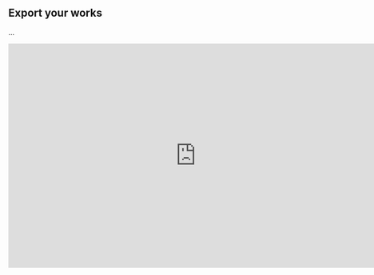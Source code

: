 ## Export your works

...

<iframe src="https://docs.google.com/presentation/d/e/2PACX-1vR7yzdxL4ifKYg015pY1K845MublFNzJ3mUT7Bh-mksWNMp55AVhfhd2b8MYO7WDlu3uwm-OGr4arGH/embed?start=false&loop=false&delayms=3000" frameborder="0" width="750" height="450" allowfullscreen="true" mozallowfullscreen="true" webkitallowfullscreen="true"></iframe>